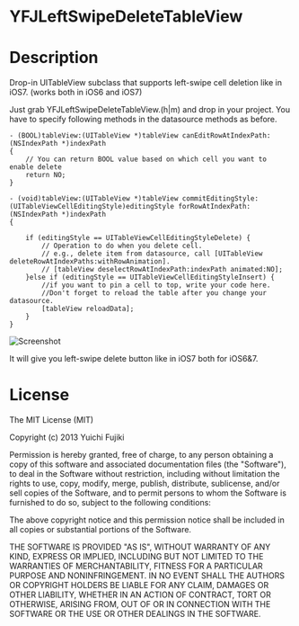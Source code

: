 YFJLeftSwipeDeleteTableView
===========================

# Description

Drop-in UITableView subclass that supports left-swipe cell deletion like in iOS7. (works both in iOS6 and iOS7)

Just grab YFJLeftSwipeDeleteTableView.(h|m) and drop in your project. You have to specify following methods in the datasource methods as before.

```
- (BOOL)tableView:(UITableView *)tableView canEditRowAtIndexPath:(NSIndexPath *)indexPath 
{
    // You can return BOOL value based on which cell you want to enable delete
    return NO;
}

- (void)tableView:(UITableView *)tableView commitEditingStyle:(UITableViewCellEditingStyle)editingStyle forRowAtIndexPath:(NSIndexPath *)indexPath
{

    if (editingStyle == UITableViewCellEditingStyleDelete) {
        // Operation to do when you delete cell.
        // e.g., delete item from datasource, call [UITableView deleteRowAtIndexPaths:withRowAnimation].
        // [tableView deselectRowAtIndexPath:indexPath animated:NO];
    }else if (editingStyle == UITableViewCellEditingStyleInsert) {
        //if you want to pin a cell to top, write your code here.
        //Don't forget to reload the table after you change your datasource.
        [tableView reloadData];
    }
}

```

![Screenshot](https://www.amazon.com/clouddrive/share?s=vcskk-igQfgo7NMW6mYmEg "Screenshot")

It will give you left-swipe delete button like in iOS7 both for iOS6&7.


# License

The MIT License (MIT)

Copyright (c) 2013 Yuichi Fujiki

Permission is hereby granted, free of charge, to any person obtaining a copy
of this software and associated documentation files (the "Software"), to deal
in the Software without restriction, including without limitation the rights
to use, copy, modify, merge, publish, distribute, sublicense, and/or sell
copies of the Software, and to permit persons to whom the Software is
furnished to do so, subject to the following conditions:

The above copyright notice and this permission notice shall be included in
all copies or substantial portions of the Software.

THE SOFTWARE IS PROVIDED "AS IS", WITHOUT WARRANTY OF ANY KIND, EXPRESS OR
IMPLIED, INCLUDING BUT NOT LIMITED TO THE WARRANTIES OF MERCHANTABILITY,
FITNESS FOR A PARTICULAR PURPOSE AND NONINFRINGEMENT. IN NO EVENT SHALL THE
AUTHORS OR COPYRIGHT HOLDERS BE LIABLE FOR ANY CLAIM, DAMAGES OR OTHER
LIABILITY, WHETHER IN AN ACTION OF CONTRACT, TORT OR OTHERWISE, ARISING FROM,
OUT OF OR IN CONNECTION WITH THE SOFTWARE OR THE USE OR OTHER DEALINGS IN
THE SOFTWARE.

